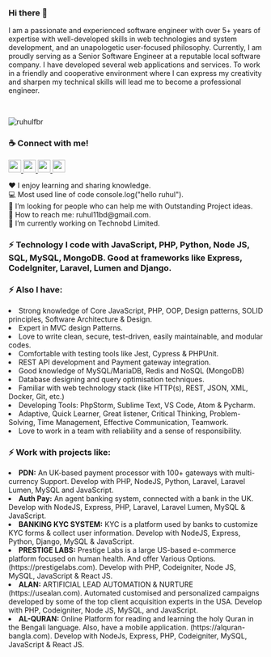<h3>Hi there 👋</h3>
<p>I am a passionate and experienced software engineer with over 5+ years of expertise with well-developed skills in web technologies and system development, and an unapologetic user-focused philosophy. Currently, I am proudly serving as a Senior Software Engineer at a reputable local software company. I have developed several web applications and services. To work in a friendly and cooperative environment where I can express my creativity and sharpen my technical skills will lead me to become a professional engineer.</p>

<br><p align="left"> <img src="https://komarev.com/ghpvc/?username=ruhulfbr&label=Profile%20views&color=0e75b6&style=flat" alt="ruhulfbr" /> </p>

<h3>☕ Connect with me!</h3>
<p>
    <a href="https://www.facebook.com/ruhulamin.imran" target="_blank">
    <img src ="https://img.shields.io/static/v1?message=Facebook&logo=facebook&labelColor=5c5c5c&color=b9770e&logoColor=white&label=%20" height="25" style="max-width: 100%;">
  </a>
 <a href="https://www.youtube.com/@codemuseum" target="_blank">
    <img src ="https://img.shields.io/static/v1?message=Youtube&logo=youtube&labelColor=5c5c5c&color=1182c3&logoColor=white&label=%20" height="25" style="max-width: 100%;">
  </a>
   <a href="mailto:ruhul11bd@gmail.com" target="_blank">
    <img src ="https://img.shields.io/static/v1?message=Gmail&logo=gmail&labelColor=5c5c5c&color=FF0000&logoColor=white&label=%20" height="25" style="max-width: 100%;">
  </a>
   <a href="https://www.linkedin.com/in/md-ruhul-amin/">
    <img src ="https://img.shields.io/static/v1?message=Linkedin&logo=linkedin&labelColor=5c5c5c&color=D4AC0D&logoColor=white&label=%20" height="25" style="max-width: 100%;">
  </a>
</p>
<p>
    <span>♥️ I enjoy learning and sharing knowledge.</span> <br>
    <span>💻 Most used line of code console.log("hello ruhul").</span> <br>
    <span>🤔 I’m looking for people who can help me with Outstanding Project ideas. </span> <br>
    <span>📧 How to reach me: ruhul11bd@gmail.com.</span> <br>
    <span>🔭  I’m currently working on Technobd Limited.</span> <br>
</p>

<h3>⚡ Technology I code with JavaScript, PHP, Python, Node JS, SQL, MySQL, MongoDB. Good at frameworks like Express, CodeIgniter, Laravel, Lumen and Django.</h3>


<h3>⚡ Also I have:</h3>
<li>Strong knowledge of Core JavaScript, PHP, OOP, Design patterns, SOLID principles, Software Architecture & Design. </li>
<li>Expert in MVC design Patterns.</li>
<li>Love to write clean, secure, test-driven, easily maintainable, and modular codes.</li>
<li>Comfortable with testing tools like Jest, Cypress & PHPUnit.</li>
<li>REST API development and Payment gateway integration.</li>
<li>Good knowledge of MySQL/MariaDB, Redis and NoSQL (MongoDB)</li>
<li>Database designing and query optimisation techniques.</li>
<li>Familiar with web technology stack (like HTTP(s), REST, JSON, XML, Docker, Git,
etc.)</li>
<li>Developing Tools: PhpStorm, Sublime Text, VS Code, Atom & Pycharm.</li>
<li>Adaptive, Quick Learner, Great listener, Critical Thinking, Problem-Solving, Time Management, Effective Communication, Teamwork.</li>
<li>Love to work in a team with reliability and a sense of responsibility.</li>


<h3>⚡ Work with projects like:</h3>
<li><b>PDN:</b> An UK-based payment processor with 100+ gateways with multi-currency Support. Develop with PHP, NodeJS, Python, Laravel, Laravel Lumen, MySQL and JavaScript.</li>

<li><b>Auth Pay:</b> An agent banking system, connected with a bank in the UK. Develop with NodeJS, Express, PHP, Laravel, Laravel Lumen, MySQL & JavaScript.</li>

<li><b>BANKING KYC SYSTEM:</b> KYC is a platform used by banks to customize KYC forms & collect user information. Develop with NodeJS, Express, Python, Django, MySQL & JavaScript.</li>

<li><b>PRESTIGE LABS:</b> Prestige Labs is a large US-based e-commerce platform focused on human health.
And offer Various Options. (https://prestigelabs.com). Develop with PHP, Codeigniter, Node JS, MySQL, JavaScript & React JS. </li>

<li><b>ALAN:</b> ARTIFICIAL LEAD AUTOMATION & NURTURE (https://usealan.com). Automated customised and personalized campaigns developed by some of the top client acquisition experts in the USA. Develop with PHP, Codeigniter, Node JS, MySQL, and JavaScript. </li>

<li><b>AL-QURAN:</b> Online Platform for reading and learning the holy Quran in the Bengali language.
Also, have a mobile application. (https://alquran-bangla.com). Develop with NodeJs, Express, PHP, Codeigniter, MySQL, JavaScript & React JS. </li>


<!--
**ruhulfbr/ruhulfbr** is a ✨ _special_ ✨ repository because its `README.md` (this file) appears on your GitHub profile.

Here are some ideas to get you started:

- 🔭 I’m currently working on ...
- 🌱 I’m currently learning ...
- 👯 I’m looking to collaborate on ...
- 🤔 I’m looking for help with ...
- 💬 Ask me about ...
- 📫 How to reach me: ...
- 😄 Pronouns: ...
- ⚡ Fun fact: ...
-->
